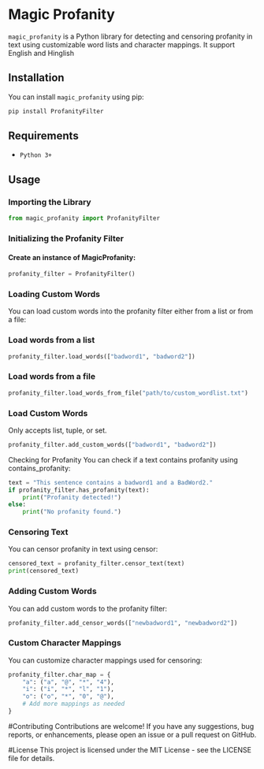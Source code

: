 # Magic Profanity

`magic_profanity` is a Python library for detecting and censoring profanity in text using customizable word lists and character mappings. It support English and Hinglish

## Installation

You can install `magic_profanity` using pip:

```python
pip install ProfanityFilter
```

## Requirements

- `Python 3+`

## Usage

### Importing the Library

```python
from magic_profanity import ProfanityFilter
```
### Initializing the Profanity Filter

#### Create an instance of MagicProfanity:
```python
profanity_filter = ProfanityFilter()
```

### Loading Custom Words
You can load custom words into the profanity filter either from a list or from a file:

### Load words from a list
```python
profanity_filter.load_words(["badword1", "badword2"])
```
### Load words from a file
```python
profanity_filter.load_words_from_file("path/to/custom_wordlist.txt")
```
### Load Custom Words
 Only accepts list, tuple, or set.
```python
profanity_filter.add_custom_words(["badword1", "badword2"])
```

Checking for Profanity
You can check if a text contains profanity using contains_profanity:

```python
text = "This sentence contains a badword1 and a BadWord2."
if profanity_filter.has_profanity(text):
    print("Profanity detected!")
else:
    print("No profanity found.")
```    

### Censoring Text
You can censor profanity in text using censor:

```python 
censored_text = profanity_filter.censor_text(text)
print(censored_text)
```

### Adding Custom Words
You can add custom words to the profanity filter:

```python 
profanity_filter.add_censor_words(["newbadword1", "newbadword2"])
```

### Custom Character Mappings
You can customize character mappings used for censoring:

```python
profanity_filter.char_map = {
    "a": ("a", "@", "*", "4"),
    "i": ("i", "*", "l", "1"),
    "o": ("o", "*", "0", "@"),
    # Add more mappings as needed
}
```

#Contributing
Contributions are welcome! If you have any suggestions, bug reports, or enhancements, please open an issue or a pull request on GitHub.

#License
This project is licensed under the MIT License - see the LICENSE file for details.




